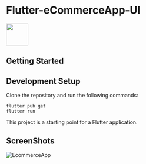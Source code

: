 # Flutter-eCommerceApp-UI

<a href="https://www.buymeacoffee.com/chiraggajjar"><img src="https://cdn.buymeacoffee.com/buttons/v2/default-yellow.png" height="60"></a>


## Getting Started

## Development Setup

Clone the repository and run the following commands:

```
flutter pub get
flutter run
```

This project is a starting point for a Flutter application.

## ScreenShots
![EcommerceApp](https://user-images.githubusercontent.com/20324254/136183883-90d1cda9-0292-4936-8b7b-9c88e593b0a0.png)
